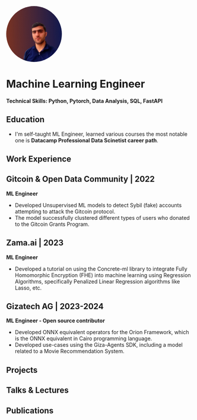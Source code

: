 <img src="assets/img/image.jpeg" style="border-radius: 50%; width: 150px; height: 150px;"/>

# Machine Learning Engineer

#### Technical Skills: Python, Pytorch, Data Analysis, SQL, FastAPI 

## Education
- I'm self-taught ML Engineer, learned various courses the most notable one is **Datacamp Professional Data Scinetist career path**. 

## Work Experience
## Gitcoin & Open Data Community | 2022
**ML Engineer**

- Developed Unsupervised ML models to detect Sybil (fake) accounts attempting to attack the Gitcoin protocol.
- The model successfully clustered different types of users who donated to the Gitcoin Grants Program.

## Zama.ai | 2023
**ML Engineer**

- Developed a tutorial on using the Concrete-ml library to integrate Fully Homomorphic Encryption (FHE) into machine learning using Regression Algorithms, specifically Penalized Linear Regression algorithms like Lasso, etc.

## Gizatech AG | 2023-2024
**ML Engineer - Open source contributor**

- Developed ONNX equivalent operators for the Orion Framework, which is the ONNX equivalent in Cairo programming language.
- Developed use-cases using the Giza-Agents SDK, including a model related to a Movie Recommendation System.


## Projects

## Talks & Lectures


## Publications